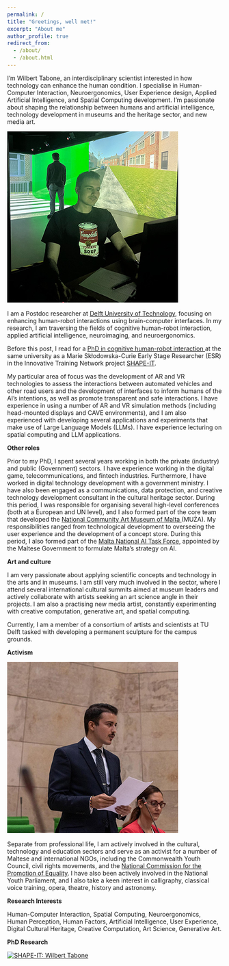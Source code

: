 ```yaml
---
permalink: /
title: "Greetings, well met!"
excerpt: "About me"
author_profile: true
redirect_from: 
  - /about/
  - /about.html
---
```



I’m Wilbert Tabone, an interdisciplinary scientist interested in how technology can enhance the human condition. I specialise in Human-Computer Interaction, Neuroergonomics, User Experience design, Applied Artificial Intelligence, and Spatial Computing development. I’m passionate about shaping the relationship between humans and artificial intelligence, technology development in museums and the heritage sector, and new media art.

<div class="imgwrapper">
   <img src="/images/about-page/science.jpg" alt="science" />
  <p> I am a Postdoc researcher at  <a href="https://www.tudelft.nl/staff/w.tabone/"> Delft University of Technology</a>, focusing on enhancing human-robot interactions using brain-computer interfaces. In my research, I am traversing the fields of cognitive human-robot interaction, applied artificial intelligence, neuroimaging, and neuroergonomics. </p>

  Before this post, I read for a <a href ="https://doi.org/10.4233/uuid:2879077b-f96f-4380-800a-d796611ba26a"> PhD in cognitive human-robot interaction </a> at the same university as a Marie Skłodowska-Curie Early Stage Researcher (ESR) in the Innovative Training Network project <a href ="https://www.shape-it.eu/esr/esr-9-assessing-interactions-between-avs-vrus-using-virtual-augmented-reality/"> SHAPE-IT</a>. 
</div>

<p>My particular area of focus was the development of AR and VR technologies to assess the interactions between automated vehicles and other road users and the development of interfaces to inform humans of the AI’s intentions, as well as promote transparent and safe interactions. I have experience in using a number of AR and VR simulation methods (including head-mounted displays and CAVE environments), and I am also experienced with developing several applications and experiments that make use of Large Language Models (LLMs). I have experience lecturing on spatial computing and LLM applications. </p>

**Other roles**

Prior to my PhD, I spent several years working in both the private (industry) and public (Government) sectors. I have experience working in the digital game, telecommunications, and fintech industries. Furthermore, I have worked in digital technology development with a government ministry. I have also been engaged as a communications, data protection, and creative technology development consultant in the cultural heritage sector. During this period, I was responsible for organising several high-level conferences (both at a European and UN level), and I also formed part of the core team that developed the <a href="https://muza.mt/"> National Community Art Museum of Malta </a> (MUŻA). My responsibilities ranged from technological development to overseeing the user experience and the development of a concept store. During this period, I also formed part of the <a href="https://malta.ai/"> Malta National AI Task Force</a>, appointed by the Maltese Government to formulate Malta’s strategy on AI.

**Art and culture**

I am very passionate about applying scientific concepts and technology in the arts and in museums. I am still very much involved in the sector, where I attend several international cultural summits aimed at museum leaders and actively collaborate with artists seeking an art science angle in their projects. I am also a practising new media artist, constantly experimenting with creative computation, generative art, and spatial computing. 

Currently, I am a member of a consortium of artists and scientists at TU Delft tasked with developing a permanent sculpture for the campus grounds. 

**Activism**

<div class="imgwrapright">
   <img src="/images/about-page/parliament.jpg" alt="parliament"/>
    <p> Separate from professional life, I am actively involved in the cultural, technology and education sectors and serve as an activist for a number of Maltese and international NGOs, including the Commonwealth Youth Council, civil rights movements, and the <a href="https://ncpe.gov.mt/about-us/commissioner-profile/"> National Commission for the Promotion of Equality</a>. I have also been actively involved in the National Youth Parliament, and I also take a keen interest in calligraphy, classical voice training, opera, theatre, history and astronomy.
 </p>
</div>

**Research Interests**

Human-Computer Interaction, Spatial Computing, Neuroergonomics, Human Perception, Human Factors, Artificial Intelligence, User Experience, Digital Cultural Heritage, Creative Computation, Art Science, Generative Art.


**PhD Research**


[![SHAPE-IT: Wilbert Tabone](http://img.youtube.com/vi/7xrhK42CapE/0.jpg)](http://www.youtube.com/watch?v=7xrhK42CapE "SHAPE-IT: Wilbert Tabone")